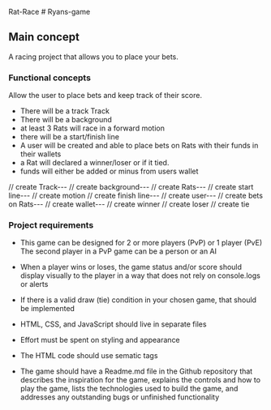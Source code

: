 Rat-Race # Ryans-game
## Main concept
A racing project that allows you to place your bets.


### Functional concepts 
Allow the user to place bets and keep track of their score.
- There will be a track Track
- There will be a background
- at least 3 Rats will race in a forward motion
- there will be a start/finish line
- A user will be created and able to place bets on Rats with their funds in their wallets
- a Rat will declared a winner/loser or if it tied.
- funds will either be added or minus from users wallet

// create Track---
// create background---
// create Rats---
// create start line---
// create motion
// create finish line---
// create user---
// create bets on Rats---
// create wallet---
// create winner
// create loser
// create tie



### Project requirements
- This game can be designed for 2 or more players (PvP) or 1 player (PvE)
The second player in a PvP game can be a person or an AI

- When a player wins or loses, the game status and/or score should display visually to the player in a way that does not rely on console.logs or alerts

- If there is a valid draw (tie) condition in your chosen game, that should be implemented

- HTML, CSS, and JavaScript should live in separate files

- Effort must be spent on styling and appearance

- The HTML code should use sematic tags

- The game should have a Readme.md file in the Github repository that describes the inspiration for the game, explains the controls and how to play the game, lists the technologies used to build the game, and addresses any outstanding bugs or unfinished functionality


